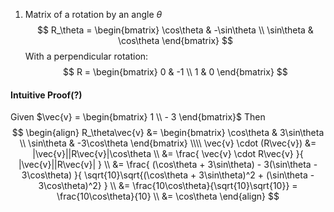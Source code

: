 1. Matrix of a rotation by an angle $\theta$
$$
R_\theta = 
	\begin{bmatrix}
		\cos\theta & -\sin\theta \\
		\sin\theta & \cos\theta
	\end{bmatrix}
$$
With a perpendicular rotation:
$$
	R =
	\begin{bmatrix}
		0 & -1 \\
		1 & 0
	\end{bmatrix}
$$

#### Intuitive Proof(?)
Given $\vec{v} = \begin{bmatrix} 1 \\ - 3 \end{bmatrix}$
Then
$$
\begin{align}
R_\theta\vec{v} &=
	\begin{bmatrix}
		\cos\theta & 3\sin\theta \\
		\sin\theta & -3\cos\theta
	\end{bmatrix}
\\\\
\vec{v} \cdot (R\vec{v}) &= |\vec{v}||R\vec{v}|\cos\theta
\\
&= \frac{ \vec{v} \cdot R\vec{v} }{ |\vec{v}||R\vec{v}| }
\\
&= \frac{ (\cos\theta + 3\sin\theta) - 3(\sin\theta - 3\cos\theta) }{ \sqrt{10}\sqrt{(\cos\theta + 3\sin\theta)^2 + (\sin\theta - 3\cos\theta)^2} }
\\
&= \frac{10\cos\theta}{\sqrt{10}\sqrt{10}} = \frac{10\cos\theta}{10}
\\
&= \cos\theta
\end{align}
$$